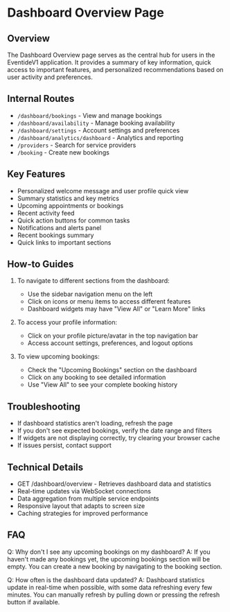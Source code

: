 # Dashboard Overview Page

## Overview
The Dashboard Overview page serves as the central hub for users in the EventideV1 application. It provides a summary of key information, quick access to important features, and personalized recommendations based on user activity and preferences.

## Internal Routes
- `/dashboard/bookings` - View and manage bookings
- `/dashboard/availability` - Manage booking availability
- `/dashboard/settings` - Account settings and preferences
- `/dashboard/analytics/dashboard` - Analytics and reporting
- `/providers` - Search for service providers
- `/booking` - Create new bookings

## Key Features
- Personalized welcome message and user profile quick view
- Summary statistics and key metrics
- Upcoming appointments or bookings
- Recent activity feed
- Quick action buttons for common tasks
- Notifications and alerts panel
- Recent bookings summary
- Quick links to important sections

## How-to Guides
1. To navigate to different sections from the dashboard:
   - Use the sidebar navigation menu on the left
   - Click on icons or menu items to access different features
   - Dashboard widgets may have "View All" or "Learn More" links

2. To access your profile information:
   - Click on your profile picture/avatar in the top navigation bar
   - Access account settings, preferences, and logout options

3. To view upcoming bookings:
   - Check the "Upcoming Bookings" section on the dashboard
   - Click on any booking to see detailed information
   - Use "View All" to see your complete booking history

## Troubleshooting
- If dashboard statistics aren't loading, refresh the page
- If you don't see expected bookings, verify the date range and filters
- If widgets are not displaying correctly, try clearing your browser cache
- If issues persist, contact support

## Technical Details
- GET /dashboard/overview - Retrieves dashboard data and statistics
- Real-time updates via WebSocket connections
- Data aggregation from multiple service endpoints
- Responsive layout that adapts to screen size
- Caching strategies for improved performance

## FAQ
Q: Why don't I see any upcoming bookings on my dashboard?
A: If you haven't made any bookings yet, the upcoming bookings section will be empty. You can create a new booking by navigating to the booking section.

Q: How often is the dashboard data updated?
A: Dashboard statistics update in real-time when possible, with some data refreshing every few minutes. You can manually refresh by pulling down or pressing the refresh button if available.